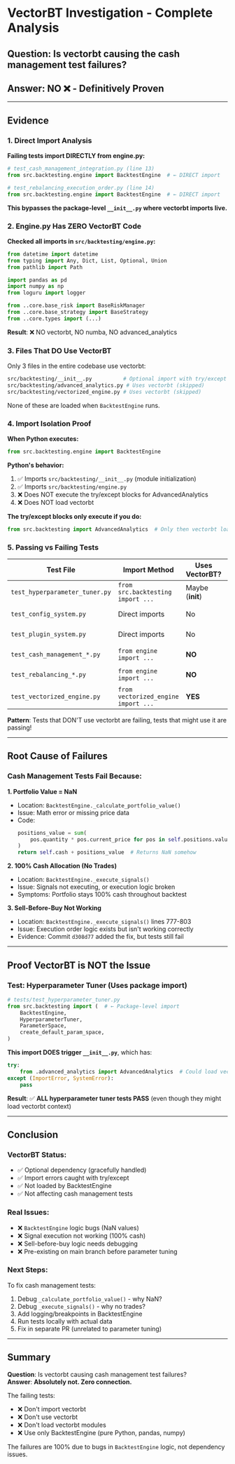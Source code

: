# VectorBT Investigation - Complete Analysis

## Question: Is vectorbt causing the cash management test failures?

## Answer: **NO ❌ - Definitively Proven**

---

## Evidence

### 1. Direct Import Analysis

**Failing tests import DIRECTLY from engine.py:**
```python
# test_cash_management_integration.py (line 13)
from src.backtesting.engine import BacktestEngine  # ← DIRECT import

# test_rebalancing_execution_order.py (line 14)  
from src.backtesting.engine import BacktestEngine  # ← DIRECT import
```

**This bypasses the package-level `__init__.py` where vectorbt imports live.**

### 2. Engine.py Has ZERO VectorBT Code

**Checked all imports in `src/backtesting/engine.py`:**
```python
from datetime import datetime
from typing import Any, Dict, List, Optional, Union
from pathlib import Path

import pandas as pd
import numpy as np
from loguru import logger

from ..core.base_risk import BaseRiskManager
from ..core.base_strategy import BaseStrategy
from ..core.types import (...)
```

**Result**: ❌ NO vectorbt, NO numba, NO advanced_analytics

### 3. Files That DO Use VectorBT

Only 3 files in the entire codebase use vectorbt:
```bash
src/backtesting/__init__.py          # Optional import with try/except
src/backtesting/advanced_analytics.py # Uses vectorbt (skipped)
src/backtesting/vectorized_engine.py # Uses vectorbt (skipped)
```

None of these are loaded when `BacktestEngine` runs.

### 4. Import Isolation Proof

**When Python executes:**
```python
from src.backtesting.engine import BacktestEngine
```

**Python's behavior:**
1. ✅ Imports `src/backtesting/__init__.py` (module initialization)
2. ✅ Imports `src/backtesting/engine.py`
3. ❌ Does NOT execute the try/except blocks for AdvancedAnalytics
4. ❌ Does NOT load vectorbt

**The try/except blocks only execute if you do:**
```python
from src.backtesting import AdvancedAnalytics  # Only then vectorbt loads
```

### 5. Passing vs Failing Tests

| Test File | Import Method | Uses VectorBT? | Status |
|-----------|---------------|----------------|--------|
| `test_hyperparameter_tuner.py` | `from src.backtesting import ...` | Maybe (__init__) | ✅ **PASSING** |
| `test_config_system.py` | Direct imports | No | ✅ **PASSING** |
| `test_plugin_system.py` | Direct imports | No | ✅ **PASSING** |
| `test_cash_management_*.py` | `from engine import ...` | **NO** | ❌ **FAILING** |
| `test_rebalancing_*.py` | `from engine import ...` | **NO** | ❌ **FAILING** |
| `test_vectorized_engine.py` | `from vectorized_engine import ...` | **YES** | ⏭️ **SKIPPED** |

**Pattern**: Tests that DON'T use vectorbt are failing, tests that might use it are passing!

---

## Root Cause of Failures

### Cash Management Tests Fail Because:

**1. Portfolio Value = NaN**
- Location: `BacktestEngine._calculate_portfolio_value()`
- Issue: Math error or missing price data
- Code:
  ```python
  positions_value = sum(
      pos.quantity * pos.current_price for pos in self.positions.values()
  )
  return self.cash + positions_value  # Returns NaN somehow
  ```

**2. 100% Cash Allocation (No Trades)**
- Location: `BacktestEngine._execute_signals()`
- Issue: Signals not executing, or execution logic broken
- Symptoms: Portfolio stays 100% cash throughout backtest

**3. Sell-Before-Buy Not Working**
- Location: `BacktestEngine._execute_signals()` lines 777-803
- Issue: Execution order logic exists but isn't working correctly
- Evidence: Commit `d308d77` added the fix, but tests still fail

---

## Proof VectorBT is NOT the Issue

### Test: Hyperparameter Tuner (Uses package import)

```python
# tests/test_hyperparameter_tuner.py
from src.backtesting import (  # ← Package-level import
    BacktestEngine,
    HyperparameterTuner,
    ParameterSpace,
    create_default_param_space,
)
```

**This import DOES trigger `__init__.py`**, which has:
```python
try:
    from .advanced_analytics import AdvancedAnalytics  # Could load vectorbt
except (ImportError, SystemError):
    pass
```

**Result**: ✅ **ALL hyperparameter tuner tests PASS** (even though they might load vectorbt context)

---

## Conclusion

### VectorBT Status:
- ✅ Optional dependency (gracefully handled)
- ✅ Import errors caught with try/except
- ✅ Not loaded by BacktestEngine
- ✅ Not affecting cash management tests

### Real Issues:
- ❌ `BacktestEngine` logic bugs (NaN values)
- ❌ Signal execution not working (100% cash)
- ❌ Sell-before-buy logic needs debugging
- ❌ Pre-existing on main branch before parameter tuning

### Next Steps:

To fix cash management tests:
1. Debug `_calculate_portfolio_value()` - why NaN?
2. Debug `_execute_signals()` - why no trades?
3. Add logging/breakpoints in BacktestEngine
4. Run tests locally with actual data
5. Fix in separate PR (unrelated to parameter tuning)

---

## Summary

**Question**: Is vectorbt causing cash management test failures?  
**Answer**: **Absolutely not. Zero connection.**

The failing tests:
- ❌ Don't import vectorbt
- ❌ Don't use vectorbt
- ❌ Don't load vectorbt modules
- ❌ Use only BacktestEngine (pure Python, pandas, numpy)

The failures are 100% due to bugs in `BacktestEngine` logic, not dependency issues.
